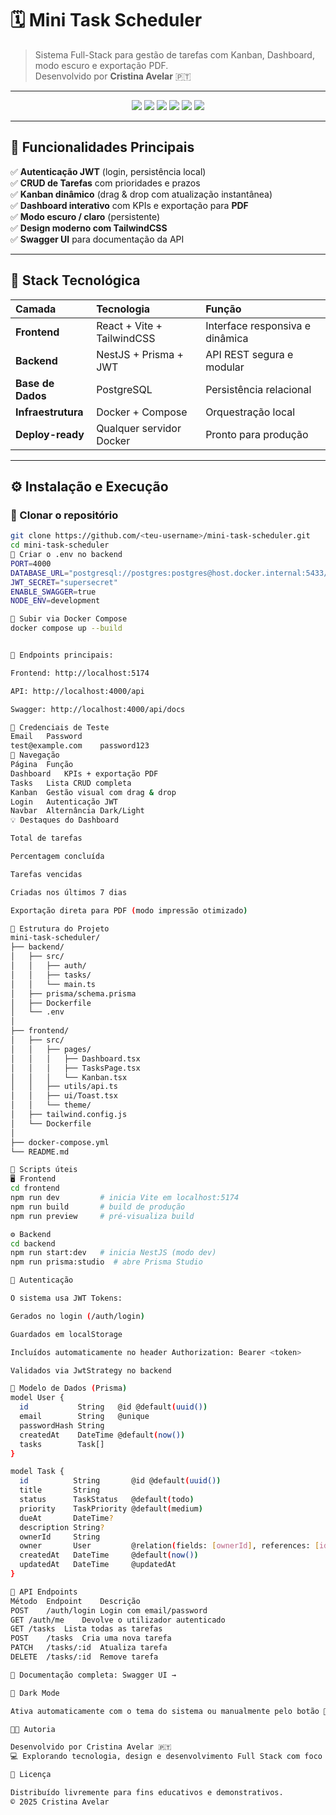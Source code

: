 # 🗓️ Mini Task Scheduler  
> Sistema Full-Stack para gestão de tarefas com Kanban, Dashboard, modo escuro e exportação PDF.  
> Desenvolvido por **Cristina Avelar** 🇵🇹  

---

<p align="center">
  <img src="https://img.shields.io/badge/NestJS-Backend-red?style=flat-square&logo=nestjs" />
  <img src="https://img.shields.io/badge/React-Frontend-blue?style=flat-square&logo=react" />
  <img src="https://img.shields.io/badge/PostgreSQL-DB-336791?style=flat-square&logo=postgresql" />
  <img src="https://img.shields.io/badge/Docker-Compose-2496ED?style=flat-square&logo=docker" />
  <img src="https://img.shields.io/badge/TailwindCSS-Design-38B2AC?style=flat-square&logo=tailwindcss" />
  <img src="https://img.shields.io/badge/TypeScript-💙-007ACC?style=flat-square&logo=typescript" />
</p>

---

## 🌟 Funcionalidades Principais

✅ **Autenticação JWT** (login, persistência local)  
✅ **CRUD de Tarefas** com prioridades e prazos  
✅ **Kanban dinâmico** (drag & drop com atualização instantânea)  
✅ **Dashboard interativo** com KPIs e exportação para **PDF**  
✅ **Modo escuro / claro** (persistente)  
✅ **Design moderno com TailwindCSS**  
✅ **Swagger UI** para documentação da API  

---

## 🧩 Stack Tecnológica

| Camada | Tecnologia | Função |
|:--|:--|:--|
| **Frontend** | React + Vite + TailwindCSS | Interface responsiva e dinâmica |
| **Backend** | NestJS + Prisma + JWT | API REST segura e modular |
| **Base de Dados** | PostgreSQL | Persistência relacional |
| **Infraestrutura** | Docker + Compose | Orquestração local |
| **Deploy-ready** | Qualquer servidor Docker | Pronto para produção |

---

## ⚙️ Instalação e Execução

### 🔧 Clonar o repositório
```bash
git clone https://github.com/<teu-username>/mini-task-scheduler.git
cd mini-task-scheduler
📄 Criar o .env no backend
PORT=4000
DATABASE_URL="postgresql://postgres:postgres@host.docker.internal:5433/mts?schema=public"
JWT_SECRET="supersecret"
ENABLE_SWAGGER=true
NODE_ENV=development

🐳 Subir via Docker Compose
docker compose up --build


📍 Endpoints principais:

Frontend: http://localhost:5174

API: http://localhost:4000/api

Swagger: http://localhost:4000/api/docs

👥 Credenciais de Teste
Email	Password
test@example.com	password123
🧭 Navegação
Página	Função
Dashboard	KPIs + exportação PDF
Tasks	Lista CRUD completa
Kanban	Gestão visual com drag & drop
Login	Autenticação JWT
Navbar	Alternância Dark/Light
💡 Destaques do Dashboard

Total de tarefas

Percentagem concluída

Tarefas vencidas

Criadas nos últimos 7 dias

Exportação direta para PDF (modo impressão otimizado)

🧱 Estrutura do Projeto
mini-task-scheduler/
├── backend/
│   ├── src/
│   │   ├── auth/
│   │   ├── tasks/
│   │   └── main.ts
│   ├── prisma/schema.prisma
│   ├── Dockerfile
│   └── .env
│
├── frontend/
│   ├── src/
│   │   ├── pages/
│   │   │   ├── Dashboard.tsx
│   │   │   ├── TasksPage.tsx
│   │   │   └── Kanban.tsx
│   │   ├── utils/api.ts
│   │   ├── ui/Toast.tsx
│   │   └── theme/
│   ├── tailwind.config.js
│   └── Dockerfile
│
├── docker-compose.yml
└── README.md

🧰 Scripts úteis
🖥️ Frontend
cd frontend
npm run dev         # inicia Vite em localhost:5174
npm run build       # build de produção
npm run preview     # pré-visualiza build

⚙️ Backend
cd backend
npm run start:dev   # inicia NestJS (modo dev)
npm run prisma:studio  # abre Prisma Studio

🔐 Autenticação

O sistema usa JWT Tokens:

Gerados no login (/auth/login)

Guardados em localStorage

Incluídos automaticamente no header Authorization: Bearer <token>

Validados via JwtStrategy no backend

💾 Modelo de Dados (Prisma)
model User {
  id           String   @id @default(uuid())
  email        String   @unique
  passwordHash String
  createdAt    DateTime @default(now())
  tasks        Task[]
}

model Task {
  id          String       @id @default(uuid())
  title       String
  status      TaskStatus   @default(todo)
  priority    TaskPriority @default(medium)
  dueAt       DateTime?
  description String?
  ownerId     String
  owner       User         @relation(fields: [ownerId], references: [id])
  createdAt   DateTime     @default(now())
  updatedAt   DateTime     @updatedAt
}

📜 API Endpoints
Método	Endpoint	Descrição
POST	/auth/login	Login com email/password
GET	/auth/me	Devolve o utilizador autenticado
GET	/tasks	Lista todas as tarefas
POST	/tasks	Cria uma nova tarefa
PATCH	/tasks/:id	Atualiza tarefa
DELETE	/tasks/:id	Remove tarefa

🧭 Documentação completa: Swagger UI →

🌙 Dark Mode

Ativa automaticamente com o tema do sistema ou manualmente pelo botão 🌙 / ☀️ na Navbar.

🧑‍💻 Autoria

Desenvolvido por Cristina Avelar 🇵🇹
💻 Explorando tecnologia, design e desenvolvimento Full Stack com foco em qualidade e detalhe.

🪪 Licença

Distribuído livremente para fins educativos e demonstrativos.
© 2025 Cristina Avelar